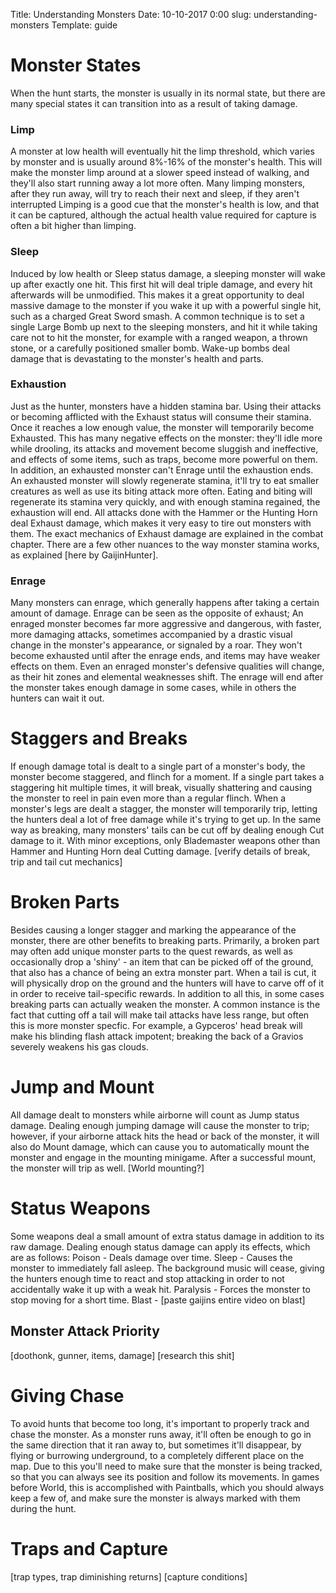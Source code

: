 Title: Understanding Monsters
Date: 10-10-2017 0:00
slug: understanding-monsters
Template: guide

# Monster States
When the hunt starts, the monster is usually in its normal state, but there are many special states it can transition into as a result of taking damage.
### Limp
A monster at low health will eventually hit the limp threshold, which varies by monster and is usually around 8%-16% of the monster's health. This will make the monster limp around at a slower speed instead of walking, and they'll also start running away a lot more often. Many limping monsters, after they run away, will try to reach their next and sleep, if they aren't interrupted
Limping is a good cue that the monster's health is low, and that it can be captured, although the actual health value required for capture is often a bit higher than limping.
### Sleep
Induced by low health or Sleep status damage, a sleeping monster will wake up after exactly one hit. This first hit will deal triple damage, and every hit afterwards will be unmodified. This makes it a great opportunity to deal massive damage to the monster if you wake it up with a powerful single hit, such as a charged Great Sword smash.
A common technique is to set a single Large Bomb up next to the sleeping monsters, and hit it while taking care not to hit the monster, for example with a ranged weapon, a thrown stone, or a carefully positioned smaller bomb. Wake-up bombs deal damage that is devastating to the monster's health and parts.
### Exhaustion
Just as the hunter, monsters have a hidden stamina bar. Using their attacks or becoming afflicted with the Exhaust status will consume their stamina. Once it reaches a low enough value, the monster will temporarily become Exhausted. This has many negative effects on the monster: they'll idle more while drooling, its attacks and movement become sluggish and ineffective, and effects of some items, such as traps, become more powerful on them. In addition, an exhausted monster can't Enrage until the exhaustion ends.  
An exhausted monster will slowly regenerate stamina, it'll try to eat smaller creatures as well as use its biting attack more often. Eating and biting will regenerate its stamina very quickly, and with enough stamina regained, the exhaustion will end.
All attacks done with the Hammer or the Hunting Horn deal Exhaust damage, which makes it very easy to tire out monsters with them. The exact mechanics of Exhaust damage are explained in the combat chapter.
There are a few other nuances to the way monster stamina works, as explained [here by GaijinHunter].
### Enrage
Many monsters can enrage, which generally happens after taking a certain amount of damage. Enrage can be seen as the opposite of exhaust; An enraged monster becomes far more aggressive and dangerous, with faster, more damaging attacks, sometimes accompanied by a drastic visual change in the monster's appearance, or signaled by a roar. They won't become exhausted until after the enrage ends, and items may have weaker effects on them. Even an enraged monster's defensive qualities will change, as their hit zones and elemental weaknesses shift. The enrage will end after the monster takes enough damage in some cases, while in others the hunters can wait it out.

# Staggers and Breaks
If enough damage total is dealt to a single part of a monster's body, the monster become staggered, and flinch for a moment. If a single part takes a staggering hit multiple times, it will break, visually shattering and causing the monster to reel in pain even more than a regular flinch. When a monster's legs are dealt a stagger, the monster will temporarily trip, letting the hunters deal a lot of free damage while it's trying to get up.
In the same way as breaking, many monsters' tails can be cut off by dealing enough Cut damage to it. With minor exceptions, only Blademaster weapons other than Hammer and Hunting Horn deal Cutting damage.
[verify details of break, trip and tail cut mechanics]

# Broken Parts
Besides causing a longer stagger and marking the appearance of the monster, there are other benefits to breaking parts. Primarily, a broken part may often add unique monster parts to the quest rewards, as well as occasionally drop a 'shiny' - an item that can be picked off of the ground, that also has a chance of being an extra monster part. When a tail is cut, it will physically drop on the ground and the hunters will have to carve off of it in order to receive tail-specific rewards.
In addition to all this, in some cases breaking parts can actually weaken the monster. A common instance is the fact that cutting off a tail will make tail attacks have less range, but often this is more monster specfic. For example, a Gypceros' head break will make his blinding flash attack impotent; breaking the back of a Gravios severely weakens his gas clouds.

# Jump and Mount
All damage dealt to monsters while airborne will count as Jump status damage. 
Dealing enough jumping damage will cause the monster to trip; however, if your airborne attack hits the head or back of the monster, it will also do Mount damage, which can cause you to automatically mount the monster and engage in the mounting minigame. After a successful mount, the monster will trip as well.
[World mounting?]

# Status Weapons
Some weapons deal a small amount of extra status damage in addition to its raw damage. Dealing enough status damage can apply its effects, which are as follows:
Poison - Deals damage over time.
Sleep - Causes the monster to immediately fall asleep. The background music will cease, giving the hunters enough time to react and stop attacking in order to not accidentally wake it up with a weak hit.
Paralysis - Forces the monster to stop moving for a short time. 
Blast - [paste gaijins entire video on blast]

## Monster Attack Priority
[doothonk, gunner, items, damage]
[research this shit]

# Giving Chase
To avoid hunts that become too long, it's important to properly track and chase the monster. As a monster runs away, it'll often be enough to go in the same direction that it ran away to, but sometimes it'll disappear, by flying or burrowing underground, to a completely different place on the map. Due to this you'll need to make sure that the monster is being tracked, so that you can always see its position and follow its movements. In games before World, this is accomplished with Paintballs, which you should always keep a few of, and make sure the monster is always marked with them during the hunt.

# Traps and Capture
[trap types, trap diminishing returns]
[capture conditions]
